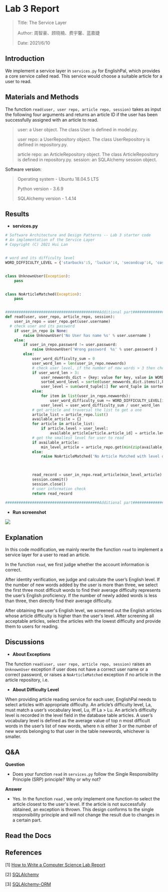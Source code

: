 Lab 3 Report
======================================

> Title: The Service Layer
>
> Author: 周智豪、顾晓楠、费宇馨、蓝嘉婕
>
> Date: 2021/6/10

## Introduction

We implement a service layer in `services.py` for EnglishPal, which provides a core service called read. This service would choose a suitable article for a user to read.

## Materials and Methods

 The function `read(user, user repo, article repo, session)` takes as input the following four arguments and returns an article ID if the user has been successfully assigned with an article to read.

> user: a User object. The class User is defined in model.py.
>
> user repo: a UserRepository object. The class UserRepository is defined in repository.py.
>
> article repo: an ArticleRepository object. The class ArticleRepository is defined in repository.py.  session: an SQLAlchemy session object.



Software version:

> Operating system - Ubuntu 18.04.5 LTS
>
> Python version - 3.6.9 
>
> SQLAlchemy version - 1.4.14

## Results

- **services.py**

```python
# Software Architecture and Design Patterns -- Lab 3 starter code
# An implementation of the Service Layer
# Copyright (C) 2021 Hui Lan


# word and its difficulty level
WORD_DIFFICULTY_LEVEL = {'starbucks':5, 'luckin':4, 'secondcup':4, 'costa':3, 'timhortons':3, 'frappuccino':6}


class UnknownUser(Exception):
    pass


class NoArticleMatched(Exception):
    pass


##########################################Additional part###############################################
def read(user, user_repo, article_repo, session):
	user_in_repo = user_repo.get(user.username)
  # check user and its password
	if user_in_repo is None:
		raise UnknownUser('No User has name %s' % user.username )
	else:
		if user_in_repo.password != user.password:
			raise UnknownUser('Wrong password  %s' % user.password )
		else:
			user_word_difficulty_sum = 0
			user_word_len = len(user_in_repo.newwords)
			# check user level, if the number of new words > 3 then choose top 3 most difficulty words
			if user_word_len > 3:
				user_newwords_dict = {key: value for key, value in WORD_DIFFICULTY_LEVEL.items() if key in user_in_repo.newwords}
				sorted_word_level = sorted(user_newwords_dict.items(),key=lambda item:item[1],reverse=True)[:3]
				user_level = sum(word_tuple[1] for word_tuple in sorted_word_level) / 3
			else:
				for item in list(user_in_repo.newwords):
					user_word_difficulty_sum += WORD_DIFFICULTY_LEVEL[item.word]
				user_level = user_word_difficulty_sum / user_word_len
			# get article and traversal the list to get a one
			article_list = article_repo.list()
			available_article = {}
			for article in article_list:
				if article.level > user_level:
					available_article[article.article_id] = article.level
			# get the smallest level for user to read
			if available_article:
				min_level_article = article_repo.get(min(zip(available_article.values(), available_article.keys()))[1])
			else:
				raise NoArticleMatched('No Article Matched with level of %d' % user_level )

			
			
			read_record = user_in_repo.read_article(min_level_article)
			session.commit()
			session.close()
			# user information check
			return read_record
        
##########################################Additional part###############################################
```



- **Run screenshot**

![](https://ftp.bmp.ovh/imgs/2021/06/eefb64448fd84b3a.png)

## Explanation

In this code modification, we mainly rewrite the function `read` to implement a service layer for a user to read an article.

In the function `read`, we first judge whether the account information is correct. 

After identity verification, we judge and calculate the user’s English level. If the number of new words added by the user is more than three, we select the first three most difficult words to find their average difficulty represents the user’s English proficiency. If the number of newly added words is less than three, then directly find their average difficulty. 

After obtaining the user's English level, we screened out the English articles whose article difficulty is higher than the user's level. After screening all acceptable articles, select the articles with the lowest difficulty and provide them to users for reading.

## Discussions

- **About Exceptions**

The function `read(user, user repo, article repo, session)` raises an `UnknownUser` exception if user does not have a correct user name or a correct password, or raises a `NoArticleMatched` exception if no article in the article repository, i.e. 

- **About Difficulty Level**

When providing article reading service for each user, EnglishPal needs to select articles with appropriate difficulty.
An article’s difficulty level, La, must match a user’s vocabulary level, Lu, iff La > Lu.
An article’s difficulty level is recorded in the level field in the database table articles. A user’s vocabulary level is defined as the average value of top n most difficult words in the user’s list of new words, where n is either 3 or the number of new words belonging to that user in the table newwords, whichever is smaller.

## Q&A

**Question**

- Does your function `read` in `services.py` follow the Single Responsibility Principle (SRP) principle? Why or why not?

**Answer**

- Yes. In the function `read` , we only implement one function-to select the article closest to the user's level. If the article is not successfully obtained, an exception is thrown. This design conforms to the single responsibility principle and will not change the result due to changes in a certain part.

## Read the Docs



## References

[1] [How to Write a Computer Science Lab Report](https://thehackpost.com/a-brief-guide-how-to-write-a-computer-science-lab-report.html)

[2] [SQLAlchemy](https://pypi.org/project/SQLAlchemy/)

[3] [SQLAlchemy-ORM](https://pypi.org/project/sqlalchemy-orm/)